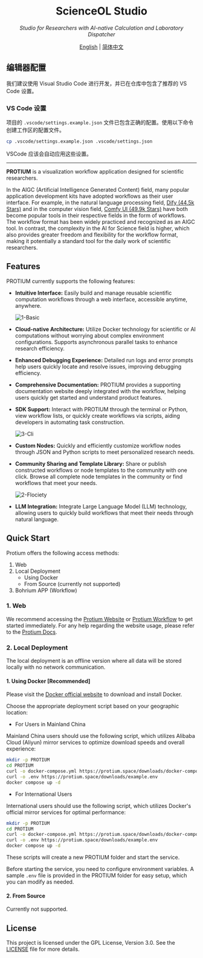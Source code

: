 <div align="center">
  <h1>ScienceOL Studio</h1>
  <p><em>Studio for Researchers with AI-native Calculation and Laboratory Dispatcher</em></p>
  <p>
    <a href="./README.md">English</a> |
    <a href="./README_CN.md">简体中文</a>
  </p>
</div>

## 编辑器配置

我们建议使用 Visual Studio Code 进行开发，并已在仓库中包含了推荐的 VS Code 设置。

### VS Code 设置

项目的 `.vscode/settings.example.json` 文件已包含正确的配置。使用以下命令创建工作区的配置文件。

```bash
cp .vscode/settings.example.json .vscode/settings.json
```

VSCode 应该会自动应用这些设置。

---

**PROTIUM** is a visualization workflow application designed for scientific researchers.

In the AIGC (Artificial Intelligence Generated Content) field, many popular application development kits have adopted workflows as their user interface. For example, in the natural language processing field, [Dify (44.5k Stars)](https://github.com/langgenius/dify) and in the computer vision field, [Comfy UI (49.9k Stars)](https://github.com/comfyanonymous/ComfyUI) have both become popular tools in their respective fields in the form of workflows. The workflow format has been widely practiced and recognized as an AIGC tool. In contrast, the complexity in the AI for Science field is higher, which also provides greater freedom and flexibility for the workflow format, making it potentially a standard tool for the daily work of scientific researchers.

## Features

PROTIUM currently supports the following features:

- **Intuitive Interface:** Easily build and manage reusable scientific computation workflows through a web interface, accessible anytime, anywhere.

  ![1-Basic](./protium/public/introduction/poster/1-Basic.gif)

- **Cloud-native Architecture:** Utilize Docker technology for scientific or AI computations without worrying about complex environment configurations. Supports asynchronous parallel tasks to enhance research efficiency.

- **Enhanced Debugging Experience:** Detailed run logs and error prompts help users quickly locate and resolve issues, improving debugging efficiency.

- **Comprehensive Documentation:** PROTIUM provides a supporting documentation website deeply integrated with the workflow, helping users quickly get started and understand product features.

- **SDK Support:** Interact with PROTIUM through the terminal or Python, view workflow lists, or quickly create workflows via scripts, aiding developers in automating task construction.

  ![3-Cli](./protium/public/introduction/poster/3-Cli.gif)

- **Custom Nodes:** Quickly and efficiently customize workflow nodes through JSON and Python scripts to meet personalized research needs.

- **Community Sharing and Template Library:** Share or publish constructed workflows or node templates to the community with one click. Browse all complete node templates in the community or find workflows that meet your needs.

  ![2-Flociety](./protium/public/introduction/poster/2-Flociety.gif)

- **LLM Integration:** Integrate Large Language Model (LLM) technology, allowing users to quickly build workflows that meet their needs through natural language.

## Quick Start

Protium offers the following access methods:

1. Web
2. Local Deployment
   - Using Docker
   - From Source (currently not supported)
3. Bohrium APP (Workflow)

### 1. Web

We recommend accessing the [Protium Website](https://protium.space) or [Protium Workflow](https://workflows.protium.space) to get started immediately. For any help regarding the website usage, please refer to the [Protium Docs](https://docs.protium.space/workflow).

### 2. Local Deployment

The local deployment is an offline version where all data will be stored locally with no network communication.

#### 1. Using Docker [Recommended]

Please visit the [Docker official website](https://docs.docker.com/get-docker/) to download and install Docker.

Choose the appropriate deployment script based on your geographic location:

- For Users in Mainland China

Mainland China users should use the following script, which utilizes Alibaba Cloud (Aliyun) mirror services to optimize download speeds and overall experience:

```bash
mkdir -p PROTIUM
cd PROTIUM
curl -o docker-compose.yml https://protium.space/downloads/docker-compose-cn.yml
curl -o .env https://protium.space/downloads/example.env
docker compose up -d
```

- For International Users

International users should use the following script, which utilizes Docker's official mirror services for optimal performance:

```bash
mkdir -p PROTIUM
cd PROTIUM
curl -o docker-compose.yml https://protium.space/downloads/docker-compose-en.yml
curl -o .env https://protium.space/downloads/example.env
docker compose up -d
```

These scripts will create a new PROTIUM folder and start the service.

Before starting the service, you need to configure environment variables. A sample `.env` file is provided in the PROTIUM folder for easy setup, which you can modify as needed.

#### 2. From Source

Currently not supported.

## License

This project is licensed under the GPL License, Version 3.0. See the [LICENSE](./LICENSE) file for more details.
